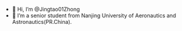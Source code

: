 - 👋 Hi, I’m @Jingtao01Zhong
- 🌱 I’m a senior student from Nanjing University of Aeronautics and Astronautics(PR.China).



<!---
Jingtao01Zhong/Jingtao01Zhong is a ✨ special ✨ repository because its `README.md` (this file) appears on your GitHub profile.
You can click the Preview link to take a look at your changes.
--->
